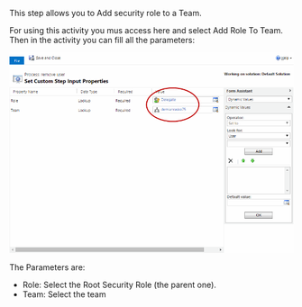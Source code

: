 This step allows you to Add security role to a Team.


For using this activity you mus access here and select Add Role To Team.
Then in the activity you can fill all the parameters:

![](Add%20Role%20To%20Team_wf2.gif)

The Parameters are:
* Role: Select the Root Security Role (the parent one).
* Team: Select the team

